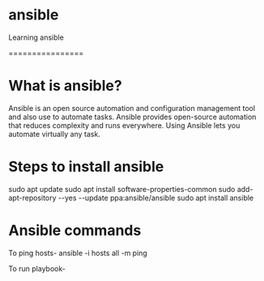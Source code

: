 # ansible
Learning ansible

================

# What is ansible?
Ansible is an open source automation and configuration management tool and also use to automate tasks.
Ansible provides open-source automation that reduces complexity and runs everywhere. Using Ansible lets you automate virtually any task.


# Steps to install ansible
 sudo apt update
 sudo apt install software-properties-common
 sudo add-apt-repository --yes --update ppa:ansible/ansible
 sudo apt install ansible

# Ansible commands

 To ping hosts- 
 ansible -i hosts all -m ping

 To run playbook-
  